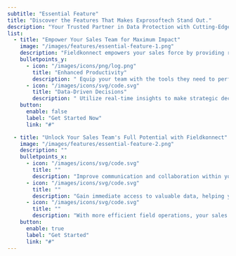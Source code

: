 ```yaml
---
subtitle: "Essential Feature"
title: "Discover the Features That Makes Exprosoftech Stand Out."
description: "Your Trusted Partner in Data Protection with Cutting-Edge Solutions for Comprehensive Data Security."
list:
  - title: "Empower Your Sales Team for Maximum Impact"
    image: "/images/features/essential-feature-1.png"
    description: "Fieldkonnect empowers your sales force by providing real-time data and actionable insights..."
    bulletpoints_y:
      - icon: "/images/icons/png/log.png"
        title: "Enhanced Productivity"
        description: " Equip your team with the tools they need to perform at their best, ensuring high efficiency and focus."
      - icon: "/images/icons/svg/code.svg"
        title: "Data-Driven Decisions"
        description: " Utilize real-time insights to make strategic decisions that drive growth and improve overall business outcomes."
    button:
      enable: false
      label: "Get Started Now"
      link: "#"

  - title: "Unlock Your Sales Team's Full Potential with Fieldkonnect"
    image: "/images/features/essential-feature-2.png"
    description: ""
    bulletpoints_x:
      - icon: "/images/icons/svg/code.svg"
        title: ""
        description: "Improve communication and collaboration within your team, ensuring all members are aligned and working towards common goals."
      - icon: "/images/icons/svg/code.svg"
        title: ""
        description: "Gain immediate access to valuable data, helping your team make informed decisions on the spot, leading to faster response times and better outcomes."
      - icon: "/images/icons/svg/code.svg"
        title: ""
        description: "With more efficient field operations, your sales team can deliver a superior experience to customers, building stronger relationships and boosting retention."
    button:
      enable: true
      label: "Get Started"
      link: "#"
---
```

